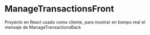 # ManageTransactionsFront
Proyecto en React usado como cliente, para mostrar en tiempo real el mensaje de ManageTransactionsBack
